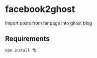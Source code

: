 # facebook2ghost

Import posts from fanpage into ghost blog

## Requirements
```javascript
npm install fb
```
